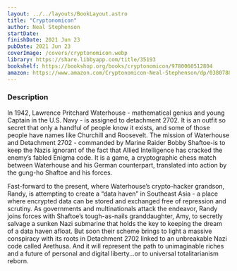 ```yaml
---
layout: ../../layouts/BookLayout.astro
title: "Cryptonomicon"
author: Neal Stephenson
startDate:
finishDate: 2021 Jun 23
pubDate: 2021 Jun 23
coverImage: /covers/cryptonomicon.webp
library: https://share.libbyapp.com/title/35193
bookshelf: https://bookshop.org/books/cryptonomicon/9780060512804
amazon: https://www.amazon.com/Cryptonomicon-Neal-Stephenson/dp/0380788624/
---
```


### Description
In 1942, Lawrence Pritchard Waterhouse - mathematical genius and young Captain in the U.S. Navy - is assigned to detachment 2702. It is an outfit so secret that only a handful of people know it exists, and some of those people have names like Churchill and Roosevelt. The mission of Waterhouse and Detachment 2702 - commanded by Marine Raider Bobby Shaftoe-is to keep the Nazis ignorant of the fact that Allied Intelligence has cracked the enemy’s fabled Enigma code. It is a game, a cryptographic chess match between Waterhouse and his German counterpart, translated into action by the gung-ho Shaftoe and his forces.

Fast-forward to the present, where Waterhouse’s crypto-hacker grandson, Randy, is attempting to create a “data haven” in Southeast Asia - a place where encrypted data can be stored and exchanged free of repression and scrutiny. As governments and multinationals attack the endeavor, Randy joins forces with Shaftoe’s tough-as-nails granddaughter, Amy, to secretly salvage a sunken Nazi submarine that holds the key to keeping the dream of a data haven afloat. But soon their scheme brings to light a massive conspiracy with its roots in Detachment 2702 linked to an unbreakable Nazi code called Arethusa. And it will represent the path to unimaginable riches and a future of personal and digital liberty...or to universal totalitarianism reborn.

<!-- ### Notes & Highlights -->
